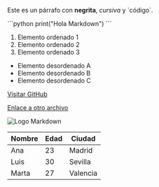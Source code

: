 

Este es un párrafo con **negrita**, *cursiva* y \`código\`.

\`\`\`python
print("Hola Markdown")
\`\`\`

1. Elemento ordenado 1  
2. Elemento ordenado 2  
3. Elemento ordenado 3  

- Elemento desordenado A  
- Elemento desordenado B  
- Elemento desordenado C  

[Visitar GitHub](https://github.com)  

[Enlace a otro archivo](otroarchivo.md)  

![Logo Markdown](https://markdown-here.com/img/icon256.png)  

| Nombre | Edad | Ciudad |
|--------|------|--------|
| Ana    | 23   | Madrid |
| Luis   | 30   | Sevilla |
| Marta  | 27   | Valencia |
